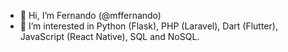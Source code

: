 - 👋 Hi, I’m Fernando (@mffernando)
- 👀 I’m interested in Python (Flask), PHP (Laravel), Dart (Flutter), JavaScript (React Native), SQL and NoSQL.

<!--
- 🌱 I’m currently learning Python (Flask), Dart (Flutter), JavaScript (React Native), SQL and NoSQL.
- 💞️ I’m looking to collaborate on ...
- 📫 How to reach me ...

<!---
mffernando/mffernando is a ✨ special ✨ repository because its `README.md` (this file) appears on your GitHub profile.
You can click the Preview link to take a look at your changes.
--->
